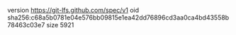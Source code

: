 version https://git-lfs.github.com/spec/v1
oid sha256:c68a5b0781e04e576bb09815e1ea42dd76896cd3aa0ca4bd43558b78463c03e7
size 5921
